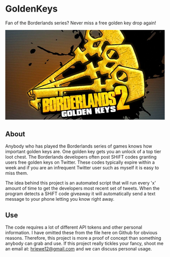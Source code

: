 # GoldenKeys
Fan of the Borderlands series? Never miss a free golden key drop again!

![](img/goldenkeys.jpg)


## About

Anybody who has played the Borderlands series of games knows how important golden keys are. One golden key gets you an unlock of a top tier loot chest. The Borderlands developers often post SHiFT codes granting users free golden keys on Twitter. These codes typically expire within a week and if you are an infrequent Twitter user such as myself it is easy to miss them.

The idea behind this project is an automated script that will run every 'x' amount of time to get the developers most recent set of tweets. When the program detects a SHiFT code giveaway it will automatically send a text message to your phone letting you know right away.

## Use

The code requires a lot of different API tokens and other personal information. I have omitted these from the file here on Github for obvious reasons. Therefore, this project is more a proof of concept than something anybody can grab and use. If this project really tickles your fancy, shoot me an email at: hriewe12@gmail.com and we can discuss personal usage.
